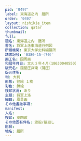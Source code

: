 ```yaml
---
pid: '0497'
label: 東海道之内　膳所
order: '0497'
layout: nishikie_item
collection: qatar
thumbnail: 
full: 
題名: 東海道之内　膳所
書名: 将軍上洛東海道行列図
所蔵機関: 東京大学史料編纂所
請求記号: '0380-15-(70)'
画工名: 国周画
和暦年月日: 文久３年４月(18630040550)
版元名: 鍵屋庄兵衛（鍵庄）
版元住所: 
判: 大判
形態: 竪絵 １枚
彩色: 錦絵
検印状況: あり
主題: 将軍上洛
細目: 風景画
その他書誌事項: 
manifest: 
人名: 
検印: 亥四改
その他固有件名: 渡船/猿廻し
彫師: 
地名: 膳所
---
```

